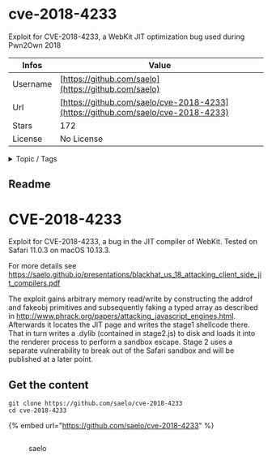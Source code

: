 # cve-2018-4233

Exploit for CVE-2018-4233, a WebKit JIT optimization bug used during Pwn2Own 2018

| Infos    | Value                                                              |
| -------- | -------------------------------------------------------------------|
| Username | [https://github.com/saelo](https://github.com/saelo) |
| Url      | [https://github.com/saelo/cve-2018-4233](https://github.com/saelo/cve-2018-4233)                                               |
| Stars    | 172                                                          |
| License  | No License                                                        |

<details>

<summary>Topic / Tags</summary>



</details>

## Readme

# CVE-2018-4233

Exploit for CVE-2018-4233, a bug in the JIT compiler of WebKit. Tested on Safari 11.0.3 on macOS 10.13.3.

For more details see https://saelo.github.io/presentations/blackhat_us_18_attacking_client_side_jit_compilers.pdf

The exploit gains arbitrary memory read/write by constructing the addrof and fakeobj primitives and subsequently faking a typed array as described in http://www.phrack.org/papers/attacking_javascript_engines.html. Afterwards it locates the JIT page and writes the stage1 shellcode there. That in turn writes a .dylib (contained in stage2.js) to disk and loads it into the renderer process to perform a sandbox escape. Stage 2 uses a separate vulnerability to break out of the Safari sandbox and will be published at a later point.



## Get the content

```
git clone https://github.com/saelo/cve-2018-4233
cd cve-2018-4233
```

{% embed url="https://github.com/saelo/cve-2018-4233" %}

<figure><img src="https://avatars.githubusercontent.com/u/2453290?v=4" alt=""><figcaption><p>saelo</p></figcaption></figure>
